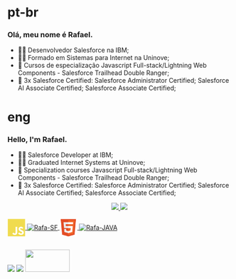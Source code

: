 # pt-br
### Olá, meu nome é Rafael.

- :running_man: Desenvolvedor Salesforce na IBM;
- :man_student: Formado em Sistemas para Internet na Uninove;
- :brain: Cursos de especialização Javascript Full-stack/Lightning Web Components - Salesforce Trailhead Double Ranger;
- 📘 3x Salesforce Certified:
                              Salesforce Administrator Certified;
                              Salesforce AI Associate Certified;
                              Salesforce Associate Certified;

# eng
### Hello, I'm Rafael.

- :running_man: Salesforce Developer at IBM;
- :man_student: Graduated Internet Systems at Uninove;
- :brain: Specialization courses Javascript Full-stack/Lightning Web Components - Salesforce Trailhead Double Ranger;
- 📘 3x Salesforce Certified:
                              Salesforce Administrator Certified;
                              Salesforce AI Associate Certified;
                              Salesforce Associate Certified;

<div align="center">
  <a href="https://github.com/rafaellimareis0">
  <img height="160em" src="https://github-readme-stats.vercel.app/api?username=rafaellimareis0&show_icons=true&theme=dark&include_all_commits=true&count_private=true"/>
  <img height="160em" src="https://github-readme-stats.vercel.app/api/top-langs/?username=rafaellimareis0&layout=compact&langs_count=7&theme=dark"/>
</div>
  
<div style="display: inline_block"><br>
  <img align="center" alt="Rafa-Js" height="40" width="40" src="https://raw.githubusercontent.com/devicons/devicon/master/icons/javascript/javascript-plain.svg">
  <img align="center" alt="Rafa-SF" height="40" width="40" src="https://cdn.jsdelivr.net/gh/devicons/devicon/icons/salesforce/salesforce-original.svg">
  <img align="center" alt="Rafa-HTML" height="40" width="40" src="https://raw.githubusercontent.com/devicons/devicon/master/icons/html5/html5-original.svg">
  <img align="center" alt="Rafa-JAVA" height="40" width="40" src="https://hermes.dio.me/skills/9d9ca366-ab09-4b4c-be29-d84e66527df4.png">
</div>
  
   ##
 
  <div>
      <a href="mailto:rafaellimareis0@gmail.com"><img src="https://img.shields.io/badge/Gmail-D14836?style=for-the-badge&logo=gmail&logoColor=white" target="_blank"></a>
      <a href="https://www.linkedin.com/in/rafaellimareis" target="_blank"><img src="https://img.shields.io/badge/-LinkedIn-%230077B5?style=for-the-badge&logo=linkedin&logoColor=white" target="_blank"></a>
      <a href="https://trailblazer.me/id/rafaellimareis"><img height="50" width="100" src="https://cdn.jsdelivr.net/gh/devicons/devicon/icons/salesforce/salesforce-original.svg" target="_blank"></a>
  </div>
